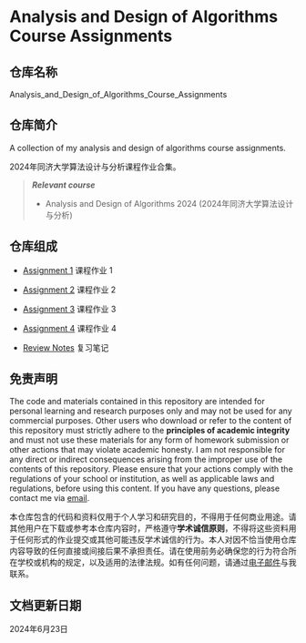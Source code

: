 # Analysis and Design of Algorithms Course Assignments

## 仓库名称

Analysis_and_Design_of_Algorithms_Course_Assignments

## 仓库简介

A collection of my analysis and design of algorithms course assignments.

2024年同济大学算法设计与分析课程作业合集。

> ***Relevant course***
> * Analysis and Design of Algorithms 2024 (2024年同济大学算法设计与分析)

## 仓库组成

* [Assignment 1](Assignment_1.md)
课程作业 1

* [Assignment 2](Assignment_2.md)
课程作业 2

* [Assignment 3](Assignment_3.md)
课程作业 3

* [Assignment 4](Assignment_4.md)
课程作业 4

* [Review Notes](Review_Notes.md)
复习笔记

## 免责声明

The code and materials contained in this repository are intended for personal learning and research purposes only and may not be used for any commercial purposes. Other users who download or refer to the content of this repository must strictly adhere to the **principles of academic integrity** and must not use these materials for any form of homework submission or other actions that may violate academic honesty. I am not responsible for any direct or indirect consequences arising from the improper use of the contents of this repository. Please ensure that your actions comply with the regulations of your school or institution, as well as applicable laws and regulations, before using this content. If you have any questions, please contact me via [email](mailto:minmuslin@outlook.com).

本仓库包含的代码和资料仅用于个人学习和研究目的，不得用于任何商业用途。请其他用户在下载或参考本仓库内容时，严格遵守**学术诚信原则**，不得将这些资料用于任何形式的作业提交或其他可能违反学术诚信的行为。本人对因不恰当使用仓库内容导致的任何直接或间接后果不承担责任。请在使用前务必确保您的行为符合所在学校或机构的规定，以及适用的法律法规。如有任何问题，请通过[电子邮件](mailto:minmuslin@outlook.com)与我联系。

## 文档更新日期

2024年6月23日